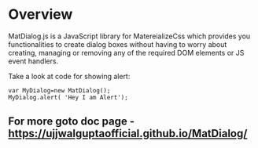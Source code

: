 # Overview

MatDialog.js is a JavaScript library for MatereializeCss which provides you functionalities to create dialog boxes without having to worry about creating, managing or removing any of the required DOM elements or JS event handlers.

Take a look at code for showing alert:
```
var MyDialog=new MatDialog();
MyDialog.alert( 'Hey I am Alert');

```
## For more goto doc page - https://ujjwalguptaofficial.github.io/MatDialog/

